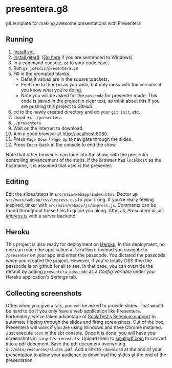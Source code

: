 presentera.g8
=============

g8 template for making awesome presentations with Presentera

## Running
1. [Install sbt](http://www.scala-sbt.org/release/tutorial/Setup.html).
2. [Install giter8](https://github.com/n8han/giter8#installation).  ([Go here](https://github.com/n8han/conscript#linux-mac-windows) if you are sentenced to Windows)
3. In a command console, `cd` to your code cave.
4. Run `g8 joescii/presentera.g8`
5. Fill in the prompted blanks. 
    * Default values are in the square brackets. 
    * Feel free to them in as you wish, but only mess with the versions if you know what you're doing.
    * Note you will be asked for the `passcode` for presenter mode.  This code is saved in the project in clear text, so think about this if you are pushing this project to GitHub.
6. cd to the newly created directory and do your `git init`, etc.
7. `chmod +x ./presentera`
8. `./presentera`
9. Wait on the internet to download.
10. Aim a good browser at [http://localhost:8080](http://localhost:8080).
11. Press `Page Down` / `Page Up` to navigate through the slides.
12. Press `Enter` back in the console to end the show.

Note that other browsers can tune into the show, with the presenter controlling advancement of the steps.
If the browser has `localhost` as the hostname, it is assumed that user is the presenter.

## Editing
Edit the slides/steps in `src/main/webapp/index.html`.
Doctor up `src/main/webapp/css/impress.css` to your liking.
If you're really feeling inspired, tinker with `src/main/webapp/js/impress.js`.
Comments can be found throughout these files to guide you along.
After all, _Presentera_ is just [_impress.js_](https://github.com/bartaz/impress.js/) with a server backend.

## Heroku
This project is also ready for deployment on [Heroku](https://heroku.com/).
In this deployment, no one can reach the application at `localhost`.
Instead you navigate to `/presenter` on your app and enter the passcode.
You dictated the passcode when you created the project.
However, if you're totally OSS then the passcode is on github for all to see.
In that case, you can override the default by adding `presentera_passcode` as a _Config Variable_ under your Heroku application's _Settings_ tab.

## Collecting screenshots
Often when you give a talk, you will be asked to provide slides.
That would be hard to do if you only have a web application like Presentera.
Fortunately, we've taken advantage of [ScalaTest's Selenium support](http://scalatest.org/user_guide/using_selenium) to automate flipping through the slides and firing screenshots.
Out of the box, Presentera will work if you are using Windows and have Chrome installed.
Just execute `test` in the sbt console.
Once it is done, you will have your screenshots in `target/screenshots`.
Upload them to [smallpdf.com](http://smallpdf.com/jpg-to-pdf) to convert into a pdf document.
Save the pdf document overwriting `src/main/resources/slides.pdf`.
Add a link to `/download` at the end of your presentation to allow your audience to download the slides at the end of the presentation.
